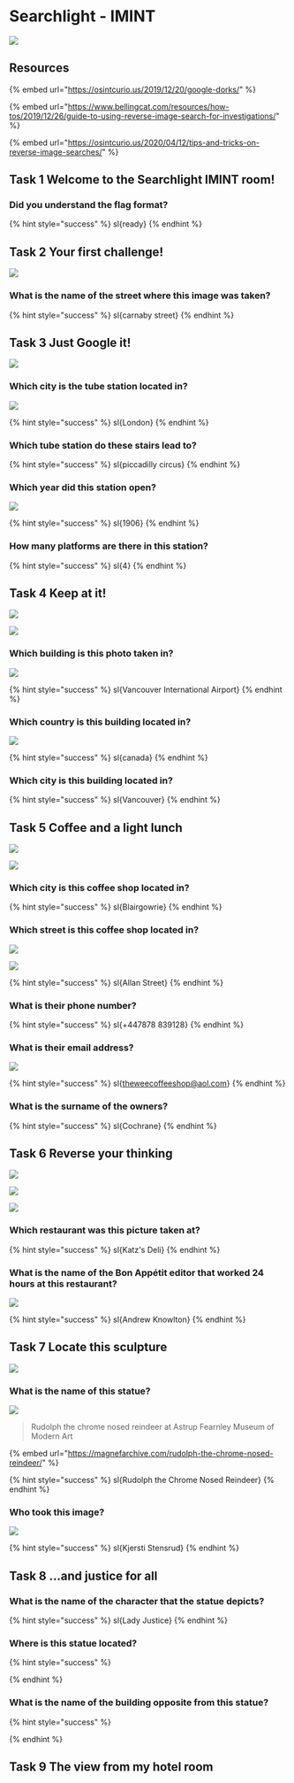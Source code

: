 # Searchlight - IMINT

![](../.gitbook/assets/image%20%28202%29.png)

## Resources

{% embed url="https://osintcurio.us/2019/12/20/google-dorks/" %}

{% embed url="https://www.bellingcat.com/resources/how-tos/2019/12/26/guide-to-using-reverse-image-search-for-investigations/" %}

{% embed url="https://osintcurio.us/2020/04/12/tips-and-tricks-on-reverse-image-searches/" %}



## Task 1 Welcome to the Searchlight IMINT room!

### Did you understand the flag format?

{% hint style="success" %}
sl{ready}
{% endhint %}

## Task 2 Your first challenge!

![](../.gitbook/assets/image%20%28197%29.png)

### What is the name of the street where this image was taken?

{% hint style="success" %}
sl{carnaby street}
{% endhint %}

## Task 3 Just Google it!

![](../.gitbook/assets/image%20%28201%29.png)

### Which city is the tube station located in?

![](../.gitbook/assets/image%20%28212%29.png)

{% hint style="success" %}
sl{London}
{% endhint %}

### Which tube station do these stairs lead to?

{% hint style="success" %}
sl{piccadilly circus}
{% endhint %}

### Which year did this station open?

![](../.gitbook/assets/image%20%28205%29.png)

{% hint style="success" %}
sl{1906}
{% endhint %}

### How many platforms are there in this station?

{% hint style="success" %}
sl{4}
{% endhint %}

## Task 4 Keep at it!

![](../.gitbook/assets/image%20%28200%29.png)

![](../.gitbook/assets/image%20%28215%29.png)

### Which building is this photo taken in?

![](../.gitbook/assets/image%20%28220%29.png)

{% hint style="success" %}
sl{Vancouver International Airport}
{% endhint %}

### Which country is this building located in?

![](../.gitbook/assets/image%20%28198%29.png)

{% hint style="success" %}
sl{canada}
{% endhint %}

### Which city is this building located in?

{% hint style="success" %}
sl{Vancouver}
{% endhint %}

## Task 5 Coffee and a light lunch

![](../.gitbook/assets/image%20%28207%29.png)

![](../.gitbook/assets/image%20%28227%29.png)

### Which city is this coffee shop located in?

{% hint style="success" %}
sl{Blairgowrie}
{% endhint %}

### Which street is this coffee shop located in?

![](../.gitbook/assets/image%20%28229%29.png)

![](../.gitbook/assets/image%20%28230%29.png)

{% hint style="success" %}
sl{Allan Street}
{% endhint %}

### What is their phone number?

{% hint style="success" %}
sl{+447878 839128}
{% endhint %}

### What is their email address?

![](../.gitbook/assets/image%20%28226%29.png)

{% hint style="success" %}
sl{theweecoffeeshop@aol.com}
{% endhint %}

### What is the surname of the owners?

{% hint style="success" %}
sl{Cochrane}
{% endhint %}

## Task 6 Reverse your thinking

![](../.gitbook/assets/image%20%28218%29.png)

![](../.gitbook/assets/image%20%28221%29.png)

![](../.gitbook/assets/image%20%28224%29.png)

### Which restaurant was this picture taken at?

{% hint style="success" %}
sl{Katz's Deli}
{% endhint %}

### What is the name of the Bon Appétit editor that worked 24 hours at this restaurant?

![](../.gitbook/assets/image%20%28211%29.png)

{% hint style="success" %}
sl{Andrew Knowlton}
{% endhint %}

## Task 7 Locate this sculpture

![](../.gitbook/assets/image%20%28204%29.png)

### What is the name of this statue?

![](../.gitbook/assets/image%20%28196%29.png)

> Rudolph the chrome nosed reindeer at Astrup Fearnley Museum of Modern Art

{% embed url="https://magnefarchive.com/rudolph-the-chrome-nosed-reindeer/" %}

{% hint style="success" %}
sl{Rudolph the Chrome Nosed Reindeer}
{% endhint %}

### Who took this image?

![](../.gitbook/assets/image%20%28228%29.png)

{% hint style="success" %}
sl{Kjersti Stensrud}
{% endhint %}

## Task 8 ...and justice for all

### What is the name of the character that the statue depicts?

{% hint style="success" %}
sl{Lady Justice}
{% endhint %}

### Where is this statue located?

{% hint style="success" %}

{% endhint %}

### What is the name of the building opposite from this statue?

{% hint style="success" %}

{% endhint %}

## Task 9 The view from my hotel room

